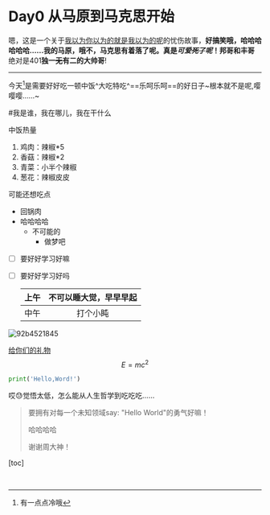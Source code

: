 # Day0 从马原到马克思开始

​       嗯，这是一个关于<u>我以为你以为的就是我以为的呢</u>的忧伤故事，**好搞笑哦，哈哈哈哈哈哈……**我的马原，哦不，**马克思**有着落了呢。真是*可爱~~死了~~呢*！**邦哥**和**丰哥**绝对是401**独一~~无~~有二的大帅哥**!

-----

今天[^1]是需要好好吃一顿中饭^大吃特吃^==乐呵乐呵==的好日子~根本就不是呢,嘤嘤嘤……~

[^1]: 有一点点冷哦

\#我是谁，我在哪儿，我在干什么

中饭热量

1. 鸡肉：辣椒*5
2. 香菇：辣椒*2
3. 青菜：小半个辣椒
4. 葱花：辣椒皮皮

可能还想吃点

+ 回锅肉
+ 哈哈哈哈
  + 不可能的
    + 做梦吧

- [ ] 要好好学习好嘛

- [ ] 要好好学习好吗

  | 上午 | 不可以睡大觉，早早早起 |
  | :--: | :--------------------: |
  | 中午 |        打个小盹        |





![92b4521845](C:\Users\admin\Desktop\妮\92b4521845.jpg)

[给你们的礼物]( https://www.nature.com/news )
$$
E=mc^2
$$

```python
print('Hello,Word!')


```



哎:sweat:觉悟太低，怎么能从人生哲学到吃吃吃……

> 要拥有对每一个未知领域say: "Hello World"的勇气好嘛！
>
> 哈哈哈哈
>
> 谢谢周大神！

[toc]







 



​      













